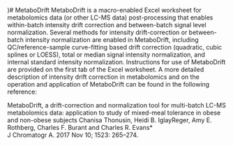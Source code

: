)# MetaboDrift
MetaboDrift is a macro-enabled Excel worksheet for metabolomics data (or other LC-MS data) post-processing that enables within-batch intensity drift correction and between-batch signal level normalization.  Several methods for intensity drift-correction or between-batch intensity normalization are enabled in MetaboDrift, including QC/reference-sample curve-fitting based drift correction (quadratic, cubic splines or LOESS), total or median signal intensity normalization, and internal standard intensity normalization.  Instructions for use of MetaboDrift are provided on the first tab of the Excel worksheet.  A more detailed description of intensity drift correction in metabolomics and on the operation and application of MetaboDrift can be found in the following reference: 

MetaboDrift, a drift-correction and normalization tool for multi-batch LC-MS metabolomics data: application to study of mixed-meal tolerance in obese and non-obese subjects
Chanisa Thonusin, Heidi B. IglayReger, Amy E. Rothberg, Charles F. Burant and Charles R. Evans*				
J Chromatogr A. 2017 Nov 10; 1523: 265–274. 

